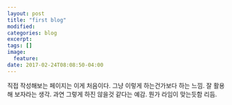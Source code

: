```yaml
---
layout: post
title: "first blog"
modified:
categories: blog
excerpt:
tags: []
image:
  feature:
date: 2017-02-24T08:08:50-04:00
---
```


직접 작성해보는 페이지는 이게 처음이다. 
그냥 이렇게 하는건가보다 하는 느낌. 
잘 활용해 보자라는 생각.
과연 그렇게 하진 않을것 같다는 예감.
뭔가 라임이 맞는듯함 리듬.